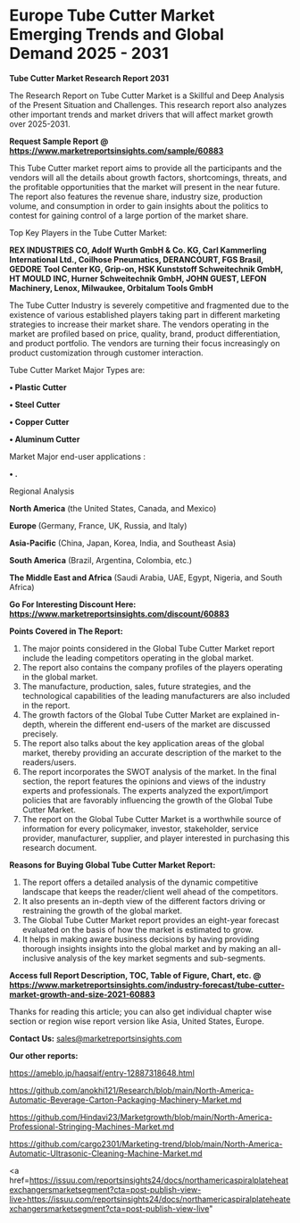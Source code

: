 # Europe Tube Cutter Market Emerging Trends and Global Demand 2025 - 2031

<strong>Tube Cutter Market Research Report 2031</strong>

The Research Report on Tube Cutter Market is a Skillful and Deep Analysis of the Present Situation and Challenges. This research report also analyzes other important trends and market drivers that will affect market growth over 2025-2031.

<strong>Request Sample Report @ <a href=https://www.marketreportsinsights.com/sample/60883>https://www.marketreportsinsights.com/sample/60883</a></strong>

This Tube Cutter market report aims to provide all the participants and the vendors will all the details about growth factors, shortcomings, threats, and the profitable opportunities that the market will present in the near future. The report also features the revenue share, industry size, production volume, and consumption in order to gain insights about the politics to contest for gaining control of a large portion of the market share.

Top Key Players in the Tube Cutter Market:

<strong>REX INDUSTRIES CO, Adolf Wurth GmbH & Co. KG, Carl Kammerling International Ltd., Coilhose Pneumatics, DERANCOURT, FGS Brasil, GEDORE Tool Center KG, Grip-on, HSK Kunststoff Schweitechnik GmbH, HT MOULD INC, Hurner Schweitechnik GmbH, JOHN GUEST, LEFON Machinery, Lenox, Milwaukee, Orbitalum Tools GmbH</strong>

The Tube Cutter Industry is severely competitive and fragmented due to the existence of various established players taking part in different marketing strategies to increase their market share. The vendors operating in the market are profiled based on price, quality, brand, product differentiation, and product portfolio. The vendors are turning their focus increasingly on product customization through customer interaction.

Tube Cutter Market Major Types are:

<strong>• Plastic Cutter

• Steel Cutter

• Copper Cutter

• Aluminum Cutter</strong>

Market Major end-user applications :

<strong>• .</strong>

Regional Analysis

</u><strong><b>North America</b></strong> (the United States, Canada, and Mexico)

<strong><b>Europe </b></strong>(Germany, France, UK, Russia, and Italy)

<strong><b>Asia-Pacific</b></strong> (China, Japan, Korea, India, and Southeast Asia)

<strong><b>South America</b></strong> (Brazil, Argentina, Colombia, etc.)

<strong><b>The Middle East and Africa</b></strong> (Saudi Arabia, UAE, Egypt, Nigeria, and South Africa)

<strong>Go For Interesting Discount Here: <a href=https://www.marketreportsinsights.com/discount/60883>https://www.marketreportsinsights.com/discount/60883</a></strong>

<strong>Points Covered in The Report:</strong>
<ol>
  <li>The major points considered in the Global Tube Cutter Market report include the leading competitors operating in the global market.</li>
  <li>The report also contains the company profiles of the players operating in the global market.</li>
  <li>The manufacture, production, sales, future strategies, and the technological capabilities of the leading manufacturers are also included in the report.</li>
  <li>The growth factors of the Global Tube Cutter Market are explained in-depth, wherein the different end-users of the market are discussed precisely.</li>
  <li>The report also talks about the key application areas of the global market, thereby providing an accurate description of the market to the readers/users.</li>
  <li>The report incorporates the SWOT analysis of the market. In the final section, the report features the opinions and views of the industry experts and professionals. The experts analyzed the export/import policies that are favorably influencing the growth of the Global Tube Cutter Market.</li>
  <li>The report on the Global Tube Cutter Market is a worthwhile source of information for every policymaker, investor, stakeholder, service provider, manufacturer, supplier, and player interested in purchasing this research document.</li>
</ol>
<strong>Reasons for Buying Global Tube Cutter Market Report:</strong>

<ol>
  <li>The report offers a detailed analysis of the dynamic competitive landscape that keeps the reader/client well ahead of the competitors.</li>
  <li>It also presents an in-depth view of the different factors driving or restraining the growth of the global market.</li>
  <li>The Global Tube Cutter Market report provides an eight-year forecast evaluated on the basis of how the market is estimated to grow.</li>
  <li>It helps in making aware business decisions by having providing thorough insights insights into the global market and by making an all-inclusive analysis of the key market segments and sub-segments.</li>
</ol>
<strong>Access full Report Description, TOC, Table of Figure, Chart, etc. @ <a href=https://www.marketreportsinsights.com/industry-forecast/tube-cutter-market-growth-and-size-2021-60883>https://www.marketreportsinsights.com/industry-forecast/tube-cutter-market-growth-and-size-2021-60883</a></strong>


Thanks for reading this article; you can also get individual chapter wise section or region wise report version like Asia, United States, Europe.

<strong>Contact Us:</strong>
sales@marketreportsinsights.com

<strong>Our other reports:</strong>

<a href=https://ameblo.jp/haqsaif/entry-12887318648.html>https://ameblo.jp/haqsaif/entry-12887318648.html</a>

<a href=https://github.com/anokhi121/Research/blob/main/North-America-Automatic-Beverage-Carton-Packaging-Machinery-Market.md>https://github.com/anokhi121/Research/blob/main/North-America-Automatic-Beverage-Carton-Packaging-Machinery-Market.md</a>

<a href=https://github.com/Hindavi23/Marketgrowth/blob/main/North-America-Professional-Stringing-Machines-Market.md>https://github.com/Hindavi23/Marketgrowth/blob/main/North-America-Professional-Stringing-Machines-Market.md</a>

<a href=https://github.com/cargo2301/Marketing-trend/blob/main/North-America-Automatic-Ultrasonic-Cleaning-Machine-Market.md>https://github.com/cargo2301/Marketing-trend/blob/main/North-America-Automatic-Ultrasonic-Cleaning-Machine-Market.md</a>

<a href=https://issuu.com/reportsinsights24/docs/northamericaspiralplateheatexchangersmarketsegment?cta=post-publish-view-live>https://issuu.com/reportsinsights24/docs/northamericaspiralplateheatexchangersmarketsegment?cta=post-publish-view-live</a>"
